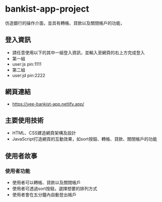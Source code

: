 # bankist-app-project

仿造銀行的操作介面，並具有轉帳、貸款以及關閉帳戶的功能，

## 登入資訊
- 請任意使用以下的其中一組登入資訊，並輸入至網頁的右上方完成登入
- 第一組
- user:js pin:1111
- 第二組
- user:jd pin:2222

## 網頁連結

- https://yee-bankist-app.netlify.app/

## 主要使用技術

- HTML、CSS建造網頁架構及設計
- JavaScript打造網頁的互動效果，如sort按鈕、轉帳、貸款、關閉帳戶的功能

## 使用者故事

### 使用者功能
- 使用者可以轉帳、貸款以及關閉帳戶
- 使用者可透過sort按鈕，選擇想要的排列方式
- 使用者會在五分鐘內自動登出帳戶
